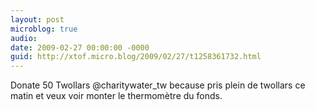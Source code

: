 ```yaml
---
layout: post
microblog: true
audio: 
date: 2009-02-27 00:00:00 -0000
guid: http://xtof.micro.blog/2009/02/27/t1258361732.html
---
```

Donate 50 Twollars @charitywater_tw because pris plein de twollars ce matin et veux voir monter le thermomètre du fonds.
